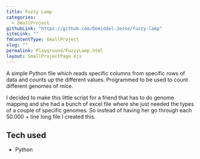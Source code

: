 ```yaml
---
title: Fuzzy Lamp
categories:
  - SmallProject
githubLink: "https://github.com/Demiddel-Jesse/fuzzy-lamp"
siteLink: ""
fmContentType: SmallProject
slug: ""
permalink: Playground/FuzzyLamp.html
layout: SmallProjectPage.ejs
---
```


<section class="c-project__about">

A simple Python file which reads specific columns from specific rows of data and counts up the different values. Programmed to be used to count different genomes of mice.

I decided to make this little script for a friend that has to do genome mapping and she had a bunch of excel file where she just needed the types of a couple of specific genomes. So instead of having her go through each 50.000 + line long file I created this.

</section>

<section class="c-project__tech">

## Tech used

- Python

</section>

